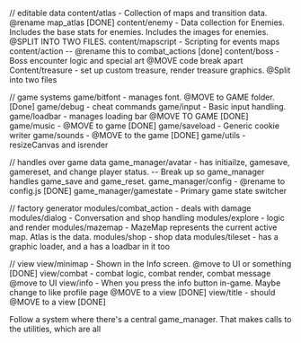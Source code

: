 // editable data 
content/atlas - Collection of maps and transition data. @rename map_atlas [DONE]
content/enemy -  Data collection for Enemies. Includes the base stats for enemies. Includes the images for enemies. @SPLIT INTO TWO FILES. 
content/mapscript - Scripting for events maps
content/action -- @rename this to combat_actions [done]
content/boss - Boss encounter logic and special art @MOVE code break apart
Content/treasure - set up custom treasure, render treasure graphics. @Split into two files 

// game systems
game/bitfont - manages font. @MOVE to GAME folder. [Done]
game/debug - cheat commands
game/input - Basic input handling.
game/loadbar - manages loading bar @MOVE TO GAME [DONE]
game/music - @MOVE to game [DONE]
game/saveload - Generic cookie writer
game/sounds - @MOVE to the game [DONE]
game/utils - resizeCanvas and isrender

// handles over game data
game_manager/avatar - has initiailze, gamesave, gamereset, and change player status. -- Break up so game_manager handles game_save and game_reset.
game_manager/config - @rename to config.js [DONE]
game_manager/gamestate -  Primary game state switcher

// factory generator 
modules/combat_action - deals with damage
modules/dialog -  Conversation and shop handling
modules/explore - logic and render
modules/mazemap - MazeMap represents the current active map. Atlas is the data.
modules/shop - shop data
modules/tileset - has a graphic loader, and a has a loadbar in it too

// view
view/minimap - Shown in the Info screen. @move to UI or something [DONE]
view/combat - combat logic, combat render, combat message @move to UI
view/info - When you press the info button in-game. Maybe change to like profile page @MOVE to a view [DONE]
view/title - should @MOVE to a view [DONE]


Follow a system where there's a central game_manager. 
That makes calls to the utilities, which are all 